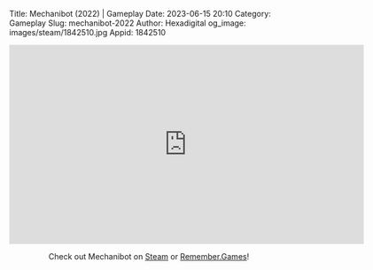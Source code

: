 Title: Mechanibot (2022) | Gameplay
Date: 2023-06-15 20:10
Category: Gameplay
Slug: mechanibot-2022
Author: Hexadigital
og_image: images/steam/1842510.jpg
Appid: 1842510

<center><iframe src="https://www.youtube.com/embed/pGDDxva2nlU?feature=oembed" allow="accelerometer; autoplay; encrypted-media; gyroscope; picture-in-picture" width="640" height="360" frameborder="0"></iframe>

Check out Mechanibot on [Steam](https://store.steampowered.com/app/1842510/?curator_clanid=34633900) or [Remember.Games](https://remember.games/game/6365/mechanibot/)!</center>